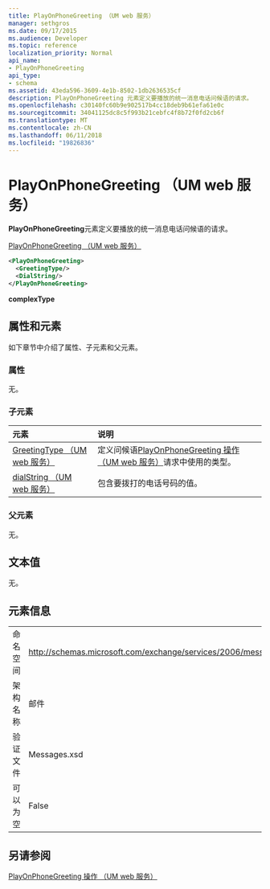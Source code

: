 ```yaml
---
title: PlayOnPhoneGreeting （UM web 服务）
manager: sethgros
ms.date: 09/17/2015
ms.audience: Developer
ms.topic: reference
localization_priority: Normal
api_name:
- PlayOnPhoneGreeting
api_type:
- schema
ms.assetid: 43eda596-3609-4e1b-8502-1db2636535cf
description: PlayOnPhoneGreeting 元素定义要播放的统一消息电话问候语的请求。
ms.openlocfilehash: c30140fc60b9e902517b4cc18deb9b61efa61e0c
ms.sourcegitcommit: 34041125dc8c5f993b21cebfc4f8b72f0fd2cb6f
ms.translationtype: MT
ms.contentlocale: zh-CN
ms.lasthandoff: 06/11/2018
ms.locfileid: "19826836"
---
```

# <a name="playonphonegreeting-um-web-service"></a>PlayOnPhoneGreeting （UM web 服务）

**PlayOnPhoneGreeting**元素定义要播放的统一消息电话问候语的请求。 
  
[PlayOnPhoneGreeting （UM web 服务）](playonphonegreeting-um-web-service.md)
  
```xml
<PlayOnPhoneGreeting>
  <GreetingType/>
  <DialString/>
</PlayOnPhoneGreeting>
```

 **complexType**
## <a name="attributes-and-elements"></a>属性和元素

如下章节中介绍了属性、子元素和父元素。
  
### <a name="attributes"></a>属性

无。
  
### <a name="child-elements"></a>子元素

|**元素**|**说明**|
|:-----|:-----|
|[GreetingType （UM web 服务）](greetingtype-um-web-service.md) <br/> |定义问候语[PlayOnPhoneGreeting 操作 （UM web 服务）](playonphonegreeting-operation-um-web-service.md)请求中使用的类型。  <br/> |
|[dialString （UM web 服务）](dialstring-um-web-service.md) <br/> |包含要拨打的电话号码的值。  <br/> |
   
### <a name="parent-elements"></a>父元素

无。
  
## <a name="text-value"></a>文本值

无。
  
## <a name="element-information"></a>元素信息

|||
|:-----|:-----|
|命名空间  <br/> |http://schemas.microsoft.com/exchange/services/2006/messages  <br/> |
|架构名称  <br/> |邮件  <br/> |
|验证文件  <br/> |Messages.xsd  <br/> |
|可以为空  <br/> |False  <br/> |
   
## <a name="see-also"></a>另请参阅



[PlayOnPhoneGreeting 操作 （UM web 服务）](playonphonegreeting-operation-um-web-service.md)

